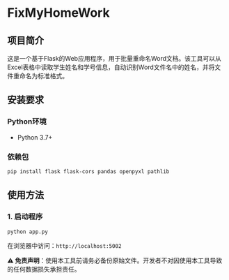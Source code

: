 # FixMyHomeWork

## 项目简介

这是一个基于Flask的Web应用程序，用于批量重命名Word文档。该工具可以从Excel表格中读取学生姓名和学号信息，自动识别Word文件名中的姓名，并将文件重命名为标准格式。

## 安装要求

### Python环境
- Python 3.7+

### 依赖包
```bash
pip install flask flask-cors pandas openpyxl pathlib
```

## 使用方法

### 1. 启动程序

```bash
python app.py
```
在浏览器中访问：`http://localhost:5002`

**⚠️ 免责声明**：使用本工具前请务必备份原始文件。开发者不对因使用本工具导致的任何数据损失承担责任。
